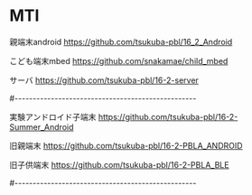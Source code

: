 # MTI

親端末android
https://github.com/tsukuba-pbl/16_2_Android

こども端末mbed
https://github.com/snakamae/child_mbed

サーバ
https://github.com/tsukuba-pbl/16-2-server

#--------------------------------------------------

実験アンドロイド子端末
https://github.com/tsukuba-pbl/16-2-Summer_Android

旧親端末
https://github.com/tsukuba-pbl/16-2-PBLA_ANDROID

旧子供端末
https://github.com/tsukuba-pbl/16-2-PBLA_BLE

#--------------------------------------------------
